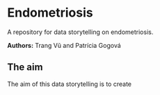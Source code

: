 # Endometriosis
A repository for data storytelling on endometriosis. 

**Authors:** Trang Vũ and Patrícia Gogová

## The aim
The aim of this data storytelling is to create 
